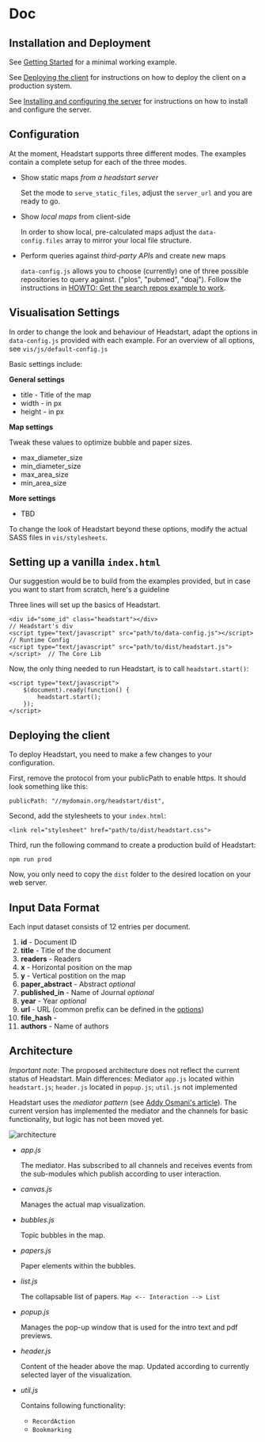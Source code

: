 # Doc

## Installation and Deployment

See [Getting Started](../README.md#getting-started) for a minimal working example.

See [Deploying the client](#deploying-the-client) for instructions on how to deploy the client on a production system.

See [Installing and configuring the server](server_config.md) for instructions on how to install and configure the server.

## Configuration

At the moment, Headstart supports three different modes. The examples contain a complete setup for each of the three modes.

+ Show static maps *from a headstart server*
    
    Set the mode to `serve_static_files`, adjust the `server_url` and you are ready to go.

+ Show *local maps* from client-side

    In order to show local, pre-calculated maps adjust the `data-config.files` array to mirror your local file structure.

+ Perform queries against *third-party APIs* and create new maps

    `data-config.js` allows you to choose (currently) one of three possible repositories to query against. ("plos", "pubmed", "doaj"). Follow the instructions in [HOWTO: Get the search repos example to work](howto_search_repos.md).

## Visualisation Settings

In order to change the look and behaviour of Headstart, adapt the options in `data-config.js` provided with each example. For an overview of all options, see `vis/js/default-config.js`

Basic settings include:

**General settings**

+ title - Title of the map
+ width - in px
+ height - in px

**Map settings**

Tweak these values to optimize bubble and paper sizes. 

+ max_diameter_size
+ min_diameter_size
+ max_area_size
+ min_area_size

**More settings**

+ TBD

To change the look of Headstart beyond these options, modify the actual SASS files in `vis/stylesheets`.

## Setting up a vanilla `index.html`

Our suggestion would be to build from the examples provided, but in case you want to start from scratch, here's a guideline

Three lines will set up the basics of Headstart.

    <div id="some_id" class="headstart"></div>                             // Headstart's div
    <script type="text/javascript" src="path/to/data-config.js"></script>  // Runtime Config
    <script type="text/javascript" src="path/to/dist/headstart.js"></script>  // The Core Lib
    
Now, the only thing needed to run Headstart, is to call `headstart.start()`:

    <script type="text/javascript">
        $(document).ready(function() {    
        	headstart.start();
        });
    </script>

## Deploying the client

To deploy Headstart, you need to make a few changes to your configuration.

First, remove the protocol from your publicPath to enable https. It should look something like this:

	publicPath: "//mydomain.org/headstart/dist",

Second, add the stylesheets to your `index.html`:

	<link rel="stylesheet" href="path/to/dist/headstart.css">

Third, run the following command to create a production build of Headstart:

	npm run prod

Now, you only need to copy the `dist` folder to the desired location on your web server.

## Input Data Format

Each input dataset consists of 12 entries per document.

1. **id** - Document ID
1. **title** - Title of the document
1. **readers** - Readers
1. **x** - Horizontal position on the map
1. **y** - Vertical postition on the map
1. **paper_abstract** - Abstract *optional*
1. **published_in** - Name of Journal *optional*
1. **year** - Year *optional*
1. **url** - URL (common prefix can be defined in the [options](#visualisation-settings))
1. **file_hash** - 
1. **authors** - Name of authors

## Architecture

*Important note*: The proposed architecture does not reflect the current status of Headstart. Main differences: Mediator `app.js` located within `headstart.js`; `header.js` located in `popup.js`; `util.js` not implemented

Headstart uses the *mediator pattern* (see [Addy Osmani's article](https://addyosmani.com/largescalejavascript/#mediatorpattern)). The current version has implemented the mediator and the channels for basic functionality, but logic has not been moved yet.

![architecture](img/headstart_architecture.png "Logo Title Text 1")

+ *app.js*

	The mediator. Has subscribed to all channels and receives events from the sub-modules which publish according to user interaction.

+ *canvas.js*
	
	Manages the actual map visualization.

+ *bubbles.js*

	Topic bubbles in the map.

+ *papers.js*

	Paper elements within the bubbles.

+ *list.js*

	The collapsable list of papers. `Map <-- Interaction --> List`

+ *popup.js*

	Manages the pop-up window that is used for the intro text and pdf previews.

+ *header.js*

	Content of the header above the map. Updated according to currently selected layer of the visualization.

+ *util.js*

	Contains following functionality:

	+ `RecordAction`
	+ `Bookmarking`

